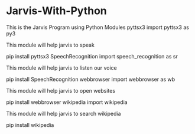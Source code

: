 # Jarvis-With-Python
This is the Jarvis Program using Python
Modules
pyttsx3
import pyttsx3 as py3

This module will help jarvis to speak

pip install pyttsx3
SpeechRecognition
import speech_recognition as sr

This module will help jarvis to listen our voice

pip install SpeechRecognition
webbrowser
import webbrowser as wb

This module will help jarvis to open websites

pip install webbrowser
wikipedia
import wikipedia

This module will help jarvis to search wikipedia

pip install wikipedia
